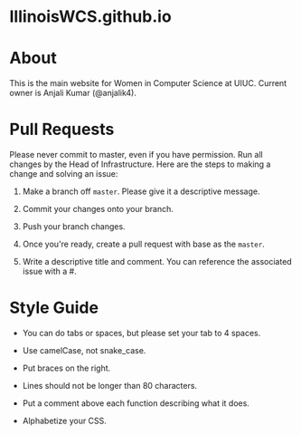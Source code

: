 IllinoisWCS.github.io
=====================

# About

This is the main website for Women in Computer Science at UIUC.
Current owner is Anjali Kumar (@anjalik4).

# Pull Requests

Please never commit to master, even if you have permission.
Run all changes by the Head of Infrastructure. Here are the steps to making a change and solving an issue:

1) Make a branch off ```master```. Please give it a descriptive message.

2) Commit your changes onto your branch.

3) Push your branch changes.

4) Once you're ready, create a pull request with base as the ```master```.

5) Write a descriptive title and comment. You can reference the associated issue with a #.

# Style Guide
* You can do tabs or spaces, but please set your tab to 4 spaces.

* Use camelCase, not snake_case.

* Put braces on the right.

* Lines should not be longer than 80 characters.

* Put a comment above each function describing what it does.

* Alphabetize your CSS.
